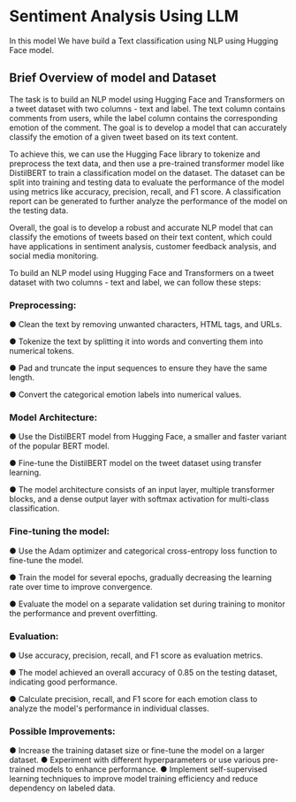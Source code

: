 # Sentiment Analysis Using LLM
In this model We have build a Text classification using NLP using Hugging Face model.


## Brief Overview of model and Dataset
The task is to build an NLP model using Hugging Face and Transformers on a tweet
dataset with two columns - text and label. The text column contains comments from
users, while the label column contains the corresponding emotion of the comment. The
goal is to develop a model that can accurately classify the emotion of a given tweet
based on its text content.

To achieve this, we can use the Hugging Face library to tokenize and preprocess the text
data, and then use a pre-trained transformer model like DistilBERT to train a
classification model on the dataset. The dataset can be split into training and testing
data to evaluate the performance of the model using metrics like accuracy, precision,
recall, and F1 score. A classification report can be generated to further analyze the
performance of the model on the testing data.

Overall, the goal is to develop a robust and accurate NLP model that can classify the
emotions of tweets based on their text content, which could have applications in
sentiment analysis, customer feedback analysis, and social media monitoring.

To build an NLP model using Hugging Face and Transformers on a tweet dataset with
two columns - text and label, we can follow these steps:

### Preprocessing:
● Clean the text by removing unwanted characters, HTML tags, and URLs.

● Tokenize the text by splitting it into words and converting them into numerical
tokens.

● Pad and truncate the input sequences to ensure they have the same length.

● Convert the categorical emotion labels into numerical values.

### Model Architecture:
● Use the DistilBERT model from Hugging Face, a smaller and faster variant of the
popular BERT model.

● Fine-tune the DistilBERT model on the tweet dataset using transfer learning.

● The model architecture consists of an input layer, multiple transformer blocks,
and a dense output layer with softmax activation for multi-class classification.

### Fine-tuning the model:
● Use the Adam optimizer and categorical cross-entropy loss function to fine-tune
the model.

● Train the model for several epochs, gradually decreasing the learning rate over
time to improve convergence.

● Evaluate the model on a separate validation set during training to monitor the
performance and prevent overfitting.

### Evaluation:
● Use accuracy, precision, recall, and F1 score as evaluation metrics.

● The model achieved an overall accuracy of 0.85 on the testing dataset, indicating
good performance.

● Calculate precision, recall, and F1 score for each emotion class to analyze the
model's performance in individual classes.

### Possible Improvements:

● Increase the training dataset size or fine-tune the model on a larger dataset.
● Experiment with different hyperparameters or use various pre-trained models to enhance performance.
● Implement self-supervised learning techniques to improve model training efficiency and reduce dependency on labeled data.
